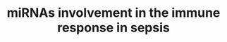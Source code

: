 ---
annotations:
- type: Pathway Ontology
  value: immune response pathway
- type: Pathway Ontology
  value: nuclear factor kappa B signaling pathway
authors:
- Khanspers
- Egonw
description: Involvement of cellular miRNAs in the signaling pathway of the immune
  response in sepsis. Cellular immune miRNAs target important components of the NF-κB
  signaling pathway at different levels regulating the inflammatory response in the
  pathogenesis of sepsis. Lower part of the figure illustrates the pathophysiological
  events in sepsis that lead to tissue injury and subsequent multiple organs failure.
last-edited: 2018-11-01
organisms:
- Homo sapiens
redirect_from:
- /index.php/Pathway:WP4329
- /instance/WP4329
schema-jsonld:
- '@context': https://schema.org/
  '@id': https://wikipathways.github.io/pathways/WP4329.html
  '@type': Dataset
  creator:
    '@type': Organization
    name: WikiPathways
  description: Involvement of cellular miRNAs in the signaling pathway of the immune
    response in sepsis. Cellular immune miRNAs target important components of the
    NF-κB signaling pathway at different levels regulating the inflammatory response
    in the pathogenesis of sepsis. Lower part of the figure illustrates the pathophysiological
    events in sepsis that lead to tissue injury and subsequent multiple organs failure.
  keywords:
  - IRAK4
  - IRF5
  - TRAF6
  - MIR126
  - MIR155HG
  - MIR200C
  - MAP3K7
  - Inflammatory Response
  - MIR15
  - MIR223
  - CCL3
  - MIRLET7E
  - NFKB1
  - TLR7
  - MIR199A2
  - IRF7
  - LCN2
  - MIR16-1
  - GZMB
  - IL1A
  - c-REL
  - MIR155
  - MIR125B2
  - MIR203B
  - ELANE
  - IL10
  - MIR758
  - VCAM1
  - MIR145
  - sFAS
  - MIR16-2
  - MIR199A1
  - IL6
  - TAB1
  - IKBKB
  - MIR203A
  - TNF
  - IRAK1
  - CCL4
  - MIR106A
  - IKBKG
  - MIR4461
  - MAPK8
  - MIR122
  - NFKB2
  - IRF1
  - MIR106B
  - CHUK
  - RELA
  - MIR149
  - ICAM1
  - MIR21
  - HSP70
  - TRAF3
  - TLR8
  - MIR200B
  - LPS
  - CXCL8
  - MIR187
  - MYD88
  - TAB2
  - sFASL
  - MIR29A
  - MAPK14
  - RELB
  - IkB
  - MIR9-1
  - TLR4
  - MIR19A
  - MIR146A
  - MIR125B1
  - MIR146B
  - MIRLET7I
  license: CC0
  name: miRNAs involvement in the immune response in sepsis
seo: CreativeWork
title: miRNAs involvement in the immune response in sepsis
wpid: WP4329
---